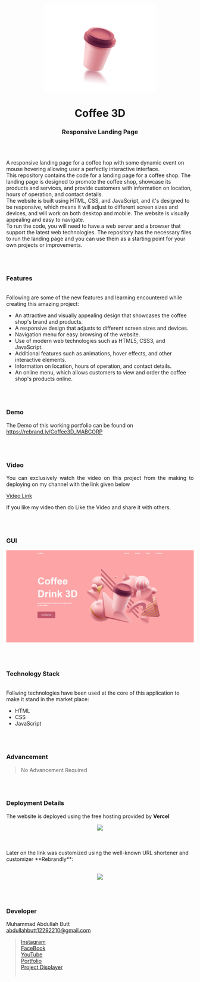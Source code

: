  <p align="center">
  <img src = "/img/img6.png" width="300">
</p>

<h1 align="center">
  Coffee 3D
</h1>

<h3 align="center">
  Responsive Landing Page
</h3>


<br><br>

<p align="justify">

A responsive landing page for a coffee hop with some dynamic event on mouse hovering allowing user a perfectly interactive interface. <br>
This repository contains the code for a landing page for a coffee shop. The landing page is designed to promote the coffee shop, showcase its products and services, and provide customers with information on location, hours of operation, and contact details.<br>
The website is built using HTML, CSS, and JavaScript, and it's designed to be responsive, which means it will adjust to different screen sizes and devices, and will work on both desktop and mobile. The website is visually appealing and easy to navigate.<br>
To run the code, you will need to have a web server and a browser that support the latest web technologies. The repository has the necessary files to run the landing page and you can use them as a starting point for your own projects or improvements.

</p>


<br><br>
<!-- ................................................................................................................................. -->


### Features
<br>
Following are some of the new features and learning encountered while creating this amazing project:

- An attractive and visually appealing design that showcases the coffee shop's brand and products.
- A responsive design that adjusts to different screen sizes and devices.
- Navigation menu for easy browsing of the website.
- Use of modern web technologies such as HTML5, CSS3, and JavaScript.
- Additional features such as animations, hover effects, and other interactive elements.
- Information on location, hours of operation, and contact details.
- An online menu, which allows customers to view and order the coffee shop's products online.


<br><br>
<!-- ................................................................................................................................. -->


### Demo
<p align="justify">
  The Demo of this working portfolio can be found on <br>
  <a href="https://rebrand.ly/Coffee3D_MABCORP">https://rebrand.ly/Coffee3D_MABCORP</a>
</p>


<br><br>
<!-- ................................................................................................................................. -->



### Video
<p align="justify">
You can exclusively watch the video on this project from the making to deploying on my     channel with the link given below<br>

  [Video Link](https://www.youtube.com/watch?v=p4PIXfm0LAM&feature=youtu.be ) <br>

  If you like my video then do Like the Video and share it with others.
</p>


<br><br>
<!-- ................................................................................................................................. -->



### GUI
![GUI for this Project](/img/Demo.png)


<br><br>
<!-- ................................................................................................................................. -->




### Technology Stack
<br>
Follwing technologies have been used at the core of this application to make it stand in the market place:

- HTML
- CSS
- JavaScript


<br><br>
<!-- ................................................................................................................................. -->


### Advancement

> No Advancement Required

<br><br>
<!-- ................................................................................................................................. -->


### Deployment Details

The website is deployed using the free hosting provided by **Vercel**
<p align = "center">
  <img src = "https://branditechture.agency/brand-logos/wp-content/uploads/wpdm-cache/Vercel-900x0.png" width = "300">
</p>
<br><br>
Later on the link was customized using the well-known URL shortener and customizer **Rebrandly**:<br><br>
<p align = "center">
  <img src = "https://www.rebrandly.com/images/URL-Shortener.fileextension.svg" width = "300">
</p>


<br><br>
<!-- ................................................................................................................................. -->


### Developer

Muhammad Abdullah Butt <br>
abdullahbutt12292210@gmail.com <br>
> [Instagram](https://www.instagram.com/abdullah.butt.22/)<br>
> [FaceBook](https://www.facebook.com/profile.php?id=100076291614529)<br>
> [YouTube](https://www.youtube.com/channel/UCnuOFQyMywg-KuoN-lmav1Q)<br>
> [Portfolio](https://rebrand.ly/MuhammadAbdullahButt_MABCORP)<br>
> [Project Displayer]( https://rebrand.ly/ProjectDisplayer_MABCORP)
<br><br>
<!-- ................................................................................................................................. -->






